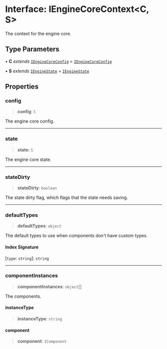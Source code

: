 # Interface: IEngineCoreContext\<C, S\>

The context for the engine core.

## Type Parameters

• **C** *extends* [`IEngineCoreConfig`](IEngineCoreConfig.md) = [`IEngineCoreConfig`](IEngineCoreConfig.md)

• **S** *extends* [`IEngineState`](IEngineState.md) = [`IEngineState`](IEngineState.md)

## Properties

### config

> **config**: `C`

The engine core config.

***

### state

> **state**: `S`

The engine core state.

***

### stateDirty

> **stateDirty**: `boolean`

The state dirty flag, which flags that the state needs saving.

***

### defaultTypes

> **defaultTypes**: `object`

The default types to use when components don't have custom types.

#### Index Signature

\[`type`: `string`\]: `string`

***

### componentInstances

> **componentInstances**: `object`[]

The components.

#### instanceType

> **instanceType**: `string`

#### component

> **component**: `IComponent`
